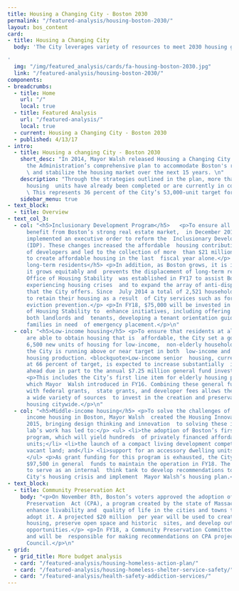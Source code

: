 ```yaml
---
title: Housing a Changing City - Boston 2030
permalink: "/featured-analysis/housing-boston-2030/"
layout: bos_content
card:
- title: Housing a Changing City
  body: 'The City leverages variety of resources to meet 2030 housing goals.

'
  img: "/img/featured_analysis/cards/fa-housing-boston-2030.jpg"
  link: "/featured-analysis/housing-boston-2030/"
components:
- breadcrumbs:
  - title: Home
    url: "/"
    local: true
  - title: Featured Analysis
    url: "/featured-analysis/"
    local: true
  - current: Housing a Changing City - Boston 2030
  - published: 4/13/17
- intro:
  - title: Housing a changing City - Boston 2030
    short_desc: "In 2014, Mayor Walsh released Housing a Changing City - Boston 2030,
      the Administration’s comprehensive plan to accommodate Boston's rapid growth
      \ and stabilize the housing market over the next 15 years. \n"
    description: "Through the strategies outlined in the plan, more than 19,200 new
      housing  units have already been completed or are currently in construction.
      \ This represents 36 percent of the City’s 53,000-unit target for 2030. \n"
    sidebar_menu: true
- text_block:
  - title: Overview
- text_col_3:
  - col: "<h5>Inclusionary Development Program</h5>   <p>To ensure all Bostonians
      benefit from Boston’s strong real estate market,  in December 2015 Mayor Walsh
      implemented an executive order to reform the  Inclusionary Development Program
      (IDP). These changes increased the affordable  housing contributions required
      of developers and led to the collection of more  than $21 million in IDP revenue
      to create affordable housing in the last  fiscal year alone.</p> <h5>Helping
      long-term residents</h5> <p>In addition, as Boston grows, it is important that
      it grows equitably and  prevents the displacement of long-term residents. The
      Office of Housing Stability  was established in FY17 to assist Boston residents
      experiencing housing crises  and to expand the array of anti-displacement services
      that the City offers. Since  July 2014 a total of 2,521 households were able
      to retain their housing as a result  of City services such as foreclosure and
      eviction prevention.</p> <p>In FY18, $75,000 will be invested in the Office
      of Housing Stability to  enhance initiatives, including offering training for
      both landlords and  tenants, developing a tenant orientation guide, and funding
      families in need  of emergency placement.</p>\n"
  - col: "<h5>Low-income housing</h5> <p>To ensure that residents at all income levels
      are able to obtain housing that is  affordable, the City set a goal of creating
      6,500 new units of housing for low-income,  non-elderly households.  Currently,
      the City is running above or near target in both  low-income and extremely low-income
      housing production. <blockquote>Low-income senior  housing, currently running
      at 66 percent of target, is expected to increase substantially  in the year
      ahead due in part to the annual $7.25 million general fund investment  in housing.</blockquote></p>
      <p>This includes the City’s first line item for elderly housing production,
      which Mayor  Walsh introduced in FY16. Combining these general fund dollars
      with federal grants,  state grants, and developer fees allows the City to leverage
      a wide variety of sources  to invest in the creation and preservation of affordable
      housing citywide.</p>\n"
  - col: "<h5>Middle-income housing</h5> <p>To solve the challenges of creating middle
      income housing in Boston, Mayor Walsh  created the Housing Innovation Lab in
      2015, bringing design thinking and innovation  to solving these issues.  The
      lab’s work has led to:</p> <ul> <li>the adoption of Boston’s first density bonus
      program, which will yield hundreds  of privately financed affordable housing
      units;</li> <li>the launch of a compact living development competition on City-owned
      vacant land; and</li> <li>support for an accessory dwelling units policy.</li>
      </ul> <p>As grant funding for this program is exhausted, the City will invest
      $97,500 in general  funds to maintain the operation in FY18. The Lab will continue
      to serve as an internal  think tank to develop recommendations to address the
      City's housing crisis and implement  Mayor Walsh’s housing plan.</p>\n"
- text_block:
  - title: Community Preservation Act
    body: "<p>On November 8th, Boston’s voters approved the adoption of the Community
      Preservation  Act (CPA), a program created by the state of Massachusetts to
      enhance livability and  quality of life in the cities and towns that vote to
      adopt it. A projected $20 million  per year will be used to create affordable
      housing, preserve open space and historic  sites, and develop outdoor recreational
      opportunities.</p> <p>In FY18, a Community Preservation Committee will be established,
      and will be  responsible for making recommendations on CPA projects to the City
      Council.</p>\n"
- grid:
  - grid_title: More budget analysis
  - card: "/featured-analysis/housing-homeless-action-plan/"
  - card: "/featured-analysis/housing-homeless-shelter-service-safety/"
  - card: "/featured-analysis/health-safety-addiction-services/"
---
```


